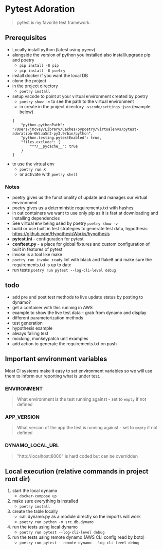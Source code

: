 # Pytest Adoration

> pytest is my favorite test framework.

## Prerequisites

- Locally install python (latest using pyenv)
- alongside the version of python you installed also install/upgrade pip and poetry
    - `pip install -U pip`
    - `pip install -U poetry`
- install docker if you want the local DB
- clone the project
- in the project directory
    - `poetry install`
- setup vscode to point at your virtual environment created by poetry
    - `poetry show -v` to see the path to the virtual environment
    - in create in the project directory `.vscode/settings.json` (example below)
    ```
    {
        "python.pythonPath": "/Users/jmcvey/Library/Caches/pypoetry/virtualenvs/pytest-adoration-6WzuaSn2-py3.9/bin/python",
        "python.testing.pytestEnabled": true,
        "files.exclude": {
            "**/__pycache__": true
        }
    }
    ```
- to use the virtual env
    - `poetry run X`
    - or activate with `poetry shell`

### Notes

- poetry gives us the functionality of update and manages our virtual environment
- poetry gives us a deterministic requirements.txt with hashes
- in out containers we want to use only pip as it is fast at downloading and installing dependencies
- See virtual env being used by poetry `poetry show -v`
- build or use built in test strategies to generate test data, hypothesis https://github.com/HypothesisWorks/hypothesis
- **pytest.ini** - configuration for pytest
- **conftest.py** - a place for global fixtures and custom configuration of built in features of pytest
- invoke is a tool like make
- `poetry run invoke ready` lint with black and flake8 and make sure the requirements.txt is up to date
- run tests `poetry run pytest --log-cli-level debug`

## todo

- add pre and post test methods to live update status by posting to dynamo?
- get a container with this running in AWS
- example to show the live test data - grab from dynamo and display
- different parameterization methods
- test generation
- hypothesis example
- always failing test
- mocking, monkeypatch unit examples
- add action to generate the requirements.txt on push

## Important environment variables

Most CI systems make it easy to set environment variables so we will use them to inform our reporting what is under test.

### ENVIRONMENT

> What environment is the test running against - set to `empty` if not defined

### APP_VERSION

> What version of the app the test is running against - set to `empty` if not defined

### DYNAMO_LOCAL_URL

> "http://localhost:8000" is hard coded but can be overridden

## Local execution (relative commands in project root dir)

1. start the local dynamo
    - `docker-compose up`
2. make sure everything is installed
    - `poetry install`
3. create the table locally
    - call dynamo.py as a module directly so the imports will work
    - `poetry run python -m src.db.dynamo`
4. run the tests using local dynamo
    - `poetry run pytest --log-cli-level debug`
5. run the tests using remote dynamo (AWS CLI config read by boto)
    - `poetry run pytest --remote-dynamo --log-cli-level debug`
